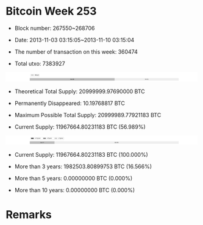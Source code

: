 # Bitcoin Week 253

- Block number: 267550~268706

- Date: 2013-11-03 03:15:05~2013-11-10 03:15:04

- The number of transaction on this week: 360474

- Total utxo: 7383927

![](../images/mined_week253.png)

- Theoretical Total Supply: 20999999.97690000 BTC

- Permanently Disappeared: 10.19768817 BTC

- Maximum Possible Total Supply: 20999989.77921183 BTC

- Current Supply: 11967664.80231183 BTC (56.989%)

![](../images/year_week253.png)


- Current Supply: 11967664.80231183 BTC (100.000%)

- More than 3 years: 1982503.80899753 BTC (16.566%)

- More than 5 years: 0.00000000 BTC (0.000%)

- More than 10 years: 0.00000000 BTC (0.000%)

# Remarks

